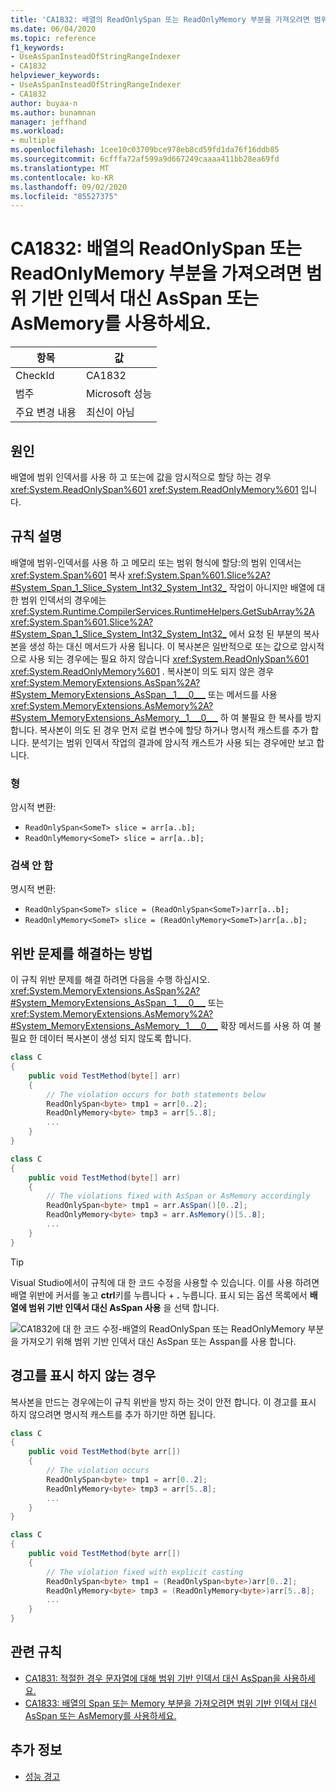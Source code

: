 ```yaml
---
title: 'CA1832: 배열의 ReadOnlySpan 또는 ReadOnlyMemory 부분을 가져오려면 범위 기반 인덱서 대신 AsSpan 또는 AsMemory를 사용하세요.'
ms.date: 06/04/2020
ms.topic: reference
f1_keywords:
- UseAsSpanInsteadOfStringRangeIndexer
- CA1832
helpviewer_keywords:
- UseAsSpanInsteadOfStringRangeIndexer
- CA1832
author: buyaa-n
ms.author: bunamnan
manager: jeffhand
ms.workload:
- multiple
ms.openlocfilehash: 1cee10c03709bce978eb8cd59fd1da76f16ddb85
ms.sourcegitcommit: 6cfffa72af599a9d667249caaaa411bb28ea69fd
ms.translationtype: MT
ms.contentlocale: ko-KR
ms.lasthandoff: 09/02/2020
ms.locfileid: "85527375"
---
```

# <a name="ca1832-use-asspan-or-asmemory-instead-of-range-based-indexers-for-getting-readonlyspan-or-readonlymemory-portion-of-an-array"></a>CA1832: 배열의 ReadOnlySpan 또는 ReadOnlyMemory 부분을 가져오려면 범위 기반 인덱서 대신 AsSpan 또는 AsMemory를 사용하세요.

|항목|값|
|-|-|
|CheckId|CA1832|
|범주|Microsoft 성능|
|주요 변경 내용|최신이 아님|

## <a name="cause"></a>원인

배열에 범위 인덱서를 사용 하 고 또는에 값을 암시적으로 할당 하는 경우 <xref:System.ReadOnlySpan%601> <xref:System.ReadOnlyMemory%601> 입니다.

## <a name="rule-description"></a>규칙 설명

배열에 범위-인덱서를 사용 하 고 메모리 또는 범위 형식에 할당:의 범위 인덱서는 <xref:System.Span%601> 복사 <xref:System.Span%601.Slice%2A?#System_Span_1_Slice_System_Int32_System_Int32_> 작업이 아니지만 배열에 대 한 범위 인덱서의 경우에는 <xref:System.Runtime.CompilerServices.RuntimeHelpers.GetSubArray%2A> <xref:System.Span%601.Slice%2A?#System_Span_1_Slice_System_Int32_System_Int32_> 에서 요청 된 부분의 복사본을 생성 하는 대신 메서드가 사용 됩니다. 이 복사본은 일반적으로 또는 값으로 암시적으로 사용 되는 경우에는 필요 하지 않습니다 <xref:System.ReadOnlySpan%601> <xref:System.ReadOnlyMemory%601> . 복사본이 의도 되지 않은 경우 <xref:System.MemoryExtensions.AsSpan%2A?#System_MemoryExtensions_AsSpan__1___0___> 또는 메서드를 사용 <xref:System.MemoryExtensions.AsMemory%2A?#System_MemoryExtensions_AsMemory__1___0___>  하 여 불필요 한 복사를 방지 합니다. 복사본이 의도 된 경우 먼저 로컬 변수에 할당 하거나 명시적 캐스트를 추가 합니다. 분석기는 범위 인덱서 작업의 결과에 암시적 캐스트가 사용 되는 경우에만 보고 합니다.

### <a name="detects"></a>형

암시적 변환:
- `ReadOnlySpan<SomeT> slice = arr[a..b];`
- `ReadOnlyMemory<SomeT> slice = arr[a..b];`

### <a name="does-not-detect"></a>검색 안 함

명시적 변환:<br>
- `ReadOnlySpan<SomeT> slice = (ReadOnlySpan<SomeT>)arr[a..b];`
- `ReadOnlyMemory<SomeT> slice = (ReadOnlyMemory<SomeT>)arr[a..b];`

## <a name="how-to-fix-violations"></a>위반 문제를 해결하는 방법

이 규칙 위반 문제를 해결 하려면 다음을 수행 하십시오. <xref:System.MemoryExtensions.AsSpan%2A?#System_MemoryExtensions_AsSpan__1___0___> 또는 <xref:System.MemoryExtensions.AsMemory%2A?#System_MemoryExtensions_AsMemory__1___0___>  확장 메서드를 사용 하 여 불필요 한 데이터 복사본이 생성 되지 않도록 합니다.

```csharp
class C
{
    public void TestMethod(byte[] arr)
    {
        // The violation occurs for both statements below
        ReadOnlySpan<byte> tmp1 = arr[0..2];
        ReadOnlyMemory<byte> tmp3 = arr[5..8];
        ...
    }
}
```

```csharp
class C
{
    public void TestMethod(byte[] arr)
    {
        // The violations fixed with AsSpan or AsMemory accordingly
        ReadOnlySpan<byte> tmp1 = arr.AsSpan()[0..2];
        ReadOnlyMemory<byte> tmp3 = arr.AsMemory()[5..8];
        ...
    }
}
```

> [!TIP]
> Visual Studio에서이 규칙에 대 한 코드 수정을 사용할 수 있습니다. 이를 사용 하려면 배열 위반에 커서를 놓고 **ctrl**키를 누릅니다 + **.** 누릅니다. 표시 되는 옵션 목록에서 **배열에 범위 기반 인덱서 대신 AsSpan 사용** 을 선택 합니다.
>
> ![CA1832에 대 한 코드 수정-배열의 ReadOnlySpan 또는 ReadOnlyMemory 부분을 가져오기 위해 범위 기반 인덱서 대신 AsSpan 또는 Asspan를 사용 합니다.](media/ca1832_codefix.png)

## <a name="when-to-suppress-warnings"></a>경고를 표시 하지 않는 경우

복사본을 만드는 경우에는이 규칙 위반을 방지 하는 것이 안전 합니다. 이 경고를 표시 하지 않으려면 명시적 캐스트를 추가 하기만 하면 됩니다.

```csharp
class C
{
    public void TestMethod(byte arr[])
    {
        // The violation occurs
        ReadOnlySpan<byte> tmp1 = arr[0..2];
        ReadOnlyMemory<byte> tmp3 = arr[5..8];
        ...
    }
}
```

```csharp
class C
{
    public void TestMethod(byte arr[])
    {
        // The violation fixed with explicit casting
        ReadOnlySpan<byte> tmp1 = (ReadOnlySpan<byte>)arr[0..2];
        ReadOnlyMemory<byte> tmp3 = (ReadOnlyMemory<byte>)arr[5..8];
        ...
    }
}
```

## <a name="related-rules"></a>관련 규칙

- [CA1831: 적절한 경우 문자열에 대해 범위 기반 인덱서 대신 AsSpan을 사용하세요.](ca1831.md)
- [CA1833: 배열의 Span 또는 Memory 부분을 가져오려면 범위 기반 인덱서 대신 AsSpan 또는 AsMemory를 사용하세요.](ca1833.md)

## <a name="see-also"></a>추가 정보

- [성능 경고](../code-quality/performance-warnings.md)

